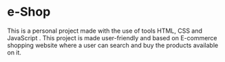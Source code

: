 # e-Shop

This is a personal project made with the use 
of tools HTML, CSS and JavaScript . This 
project is made user-friendly and based on 
E-commerce shopping website where a user can 
search and buy the products available on it.
